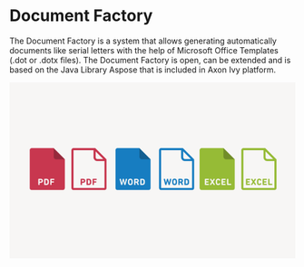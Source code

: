 # Document Factory
The Document Factory is a system that allows generating automatically documents
like serial letters with the help of Microsoft Office Templates (.dot or .dotx
files). The Document Factory is open, can be extended and is based on the Java
Library Aspose that is included in Axon Ivy platform.

![Document Generation](doc.png)
